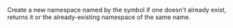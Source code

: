 Create a new namespace named by the symbol if one doesn't already
  exist, returns it or the already-existing namespace of the same
  name.